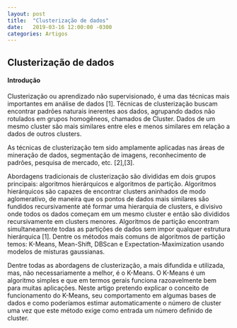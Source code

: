 ```yaml
---
layout: post
title:  "Clusterização de dados"
date:   2019-03-16 12:00:00 -0300
categories: Artigos
---
```


## Clusterização de dados

#### Introdução

Clusterização ou aprendizado não supervisionado, é uma das técnicas mais importantes em análise de dados [1]. Técnicas de clusterização buscam encontrar padrões naturais inerentes aos dados, agrupando dados não rotulados em grupos homogêneos, chamados de Cluster. Dados de um mesmo cluster são mais similares entre eles e menos similares em relação a dados de outros clusters.

As técnicas de clusterização tem sido amplamente aplicadas nas áreas de mineração de dados, segmentação de imagens, reconhecimento de padrões, pesquisa de mercado, etc. [2],[3].

Abordagens tradicionais de clusterização são divididas em dois grupos principais: algoritmos hierárquicos e algoritmos de partição. Algoritmos hierárquicos são capazes de encontrar clusters aninhados de modo aglomerativo, de maneira que os pontos de dados mais similares são fundidos recursivamente até formar uma hierarquia de clusters, e divisivo onde todos os dados começam em um mesmo cluster e então são divididos recursivamente em clusters menores. Algoritmos de partição encontram simultaneamente todas as partições de dados sem impor qualquer estrutura hierárquica [1]. Dentre os métodos mais comuns de algoritmos de partição temos: K-Means, Mean-Shift, DBScan e Expectation-Maximization usando modelos de misturas gaussianas.

Dentre todas as abordagens de clusterização, a mais difundida e utilizada, mas, não necessariamente a melhor, é o K-Means. O K-Means é um algoritmo simples e que em termos gerais funciona razoavelmente bem para muitas aplicações. Neste artigo pretendo explicar o conceito de funcionamento do K-Means, seu comportamento em algumas bases de dados e como poderíamos estimar automaticamente o número de cluster uma vez que este método exige como entrada um número definido de cluster.